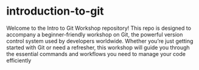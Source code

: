 # introduction-to-git

Welcome to the Intro to Git Workshop repository! This repo is designed to accompany a beginner-friendly workshop on Git, the powerful version control system used by developers worldwide. Whether you’re just getting started with Git or need a refresher, this workshop will guide you through the essential commands and workflows you need to manage your code efficiently
